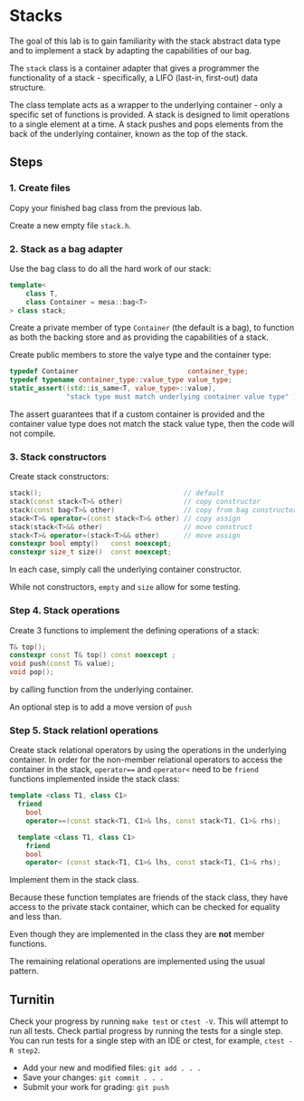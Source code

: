 # Stacks
The goal of this lab is to gain familiarity with the
stack abstract data type and to implement a stack
by adapting the capabilities of our bag.

The `stack` class is a container adapter that gives a programmer 
the functionality of a stack - specifically,
a LIFO (last-in, first-out) data structure.

The class template acts as a wrapper to the underlying container - only 
a specific set of functions is provided. 
A stack is designed to limit operations to a single element at a time.
A stack pushes and pops elements from the back of the underlying container,
known as the top of the stack.

## Steps

### 1. Create files
Copy your finished bag class from the previous lab.

Create a new empty file `stack.h`.

### 2. Stack as a bag adapter
Use the bag class to do all the hard work of our stack:

```cpp
template<
    class T,
    class Container = mesa::bag<T>
> class stack;
```

Create a private member of type `Container` (the default is a bag),
to function as both the backing store
and as providing the capabilities of a stack.

Create public members to store the valye type
and the container type:

```cpp
typedef Container                           container_type;
typedef typename container_type::value_type value_type;
static_assert((std::is_same<T, value_type>::value), 
              "stack type must match underlying container value type" );
```

The assert guarantees that if a custom container is provided
and the container value type does not match the stack value type,
then the code will not compile.

### 3. Stack constructors
Create stack constructors:

```cpp
stack();                                   // default
stack(const stack<T>& other)               // copy constructor
stack(const bag<T>& other)                 // copy from bag constructor
stack<T>& operator=(const stack<T>& other) // copy assign
stack(stack<T>&& other)                    // move construct
stack<T>& operator=(stack<T>&& other)      // move assign
constexpr bool empty()   const noexcept;
constexpr size_t size()  const noexcept;
```

In each case, simply call the underlying container constructor.

While not constructors, `empty` and `size` allow for some testing.

### Step 4. Stack operations
Create 3 functions to implement the defining operations of a stack:

```cpp
T& top();
constexpr const T& top() const noexcept ;
void push(const T& value);
void pop();
```

by calling function from the underlying container.

An optional step is to add a move version of `push`

### Step 5. Stack relationl operations
Create stack relational operators by using the operations
in the underlying container.
In order for the non-member relational operators to access the
container in the stack, `operator==` and `operator<` need to be
`friend` functions implemented inside the stack class:

```cpp
template <class T1, class C1>
  friend
    bool
    operator==(const stack<T1, C1>& lhs, const stack<T1, C1>& rhs);

  template <class T1, class C1>
    friend
    bool
    operator< (const stack<T1, C1>& lhs, const stack<T1, C1>& rhs);
```

Implement them in the stack class.

Because these function templates are friends of the stack class,
they have access to the private stack container,
which can be checked for equality and less than.

Even though they are implemented in the class they are 
**not** member functions.

The remaining relational operations are implemented using the usual pattern.

## Turnitin
Check your progress by running `make test` or `ctest -V`.
This will attempt to run all tests.
Check partial progress by running the tests for a single step.
You can run tests for a single step with an IDE or ctest,
for example, `ctest -R step2`.

- Add your new and modified files: `git add . . . `
- Save your changes: `git commit . . . `
- Submit your work for grading: `git push`


